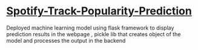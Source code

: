 <h1><u> Spotify-Track-Popularity-Prediction</u></h1>
Deployed machine learning model using flask framework to display prediction results in the webpage , pickle lib that creates object of the model and processes the output in the backend

